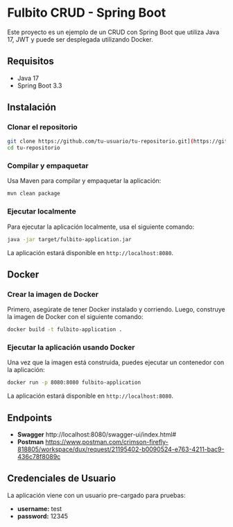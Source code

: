 
# Fulbito CRUD - Spring Boot

Este proyecto es un ejemplo de un CRUD con Spring Boot que utiliza Java 17, JWT y puede ser desplegada utilizando Docker. 

## Requisitos

- Java 17
- Spring Boot 3.3

## Instalación

### Clonar el repositorio

```bash
git clone https://github.com/tu-usuario/tu-repositorio.git](https://github.com/valentinogiardino/fulbito-crud.git
cd tu-repositorio
```

### Compilar y empaquetar

Usa Maven para compilar y empaquetar la aplicación:

```bash
mvn clean package
```

### Ejecutar localmente

Para ejecutar la aplicación localmente, usa el siguiente comando:

```bash
java -jar target/fulbito-application.jar
```

La aplicación estará disponible en `http://localhost:8080`.

## Docker

### Crear la imagen de Docker

Primero, asegúrate de tener Docker instalado y corriendo. Luego, construye la imagen de Docker con el siguiente comando:

```bash
docker build -t fulbito-application .
```

### Ejecutar la aplicación usando Docker

Una vez que la imagen está construida, puedes ejecutar un contenedor con la aplicación:

```bash
docker run -p 8080:8080 fulbito-application
```

La aplicación estará disponible en `http://localhost:8080`.

## Endpoints

- **Swagger** http://localhost:8080/swagger-ui/index.html#
- **Postman** https://www.postman.com/crimson-firefly-818805/workspace/dux/request/21195402-b0090524-e763-4211-bac9-436c78f8089c

## Credenciales de Usuario

La aplicación viene con un usuario pre-cargado para pruebas:

- **username:** test
- **password:** 12345

